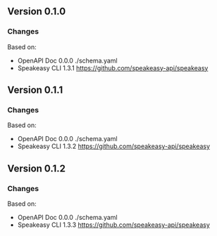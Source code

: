 

## Version 0.1.0
### Changes
Based on:
- OpenAPI Doc 0.0.0 ./schema.yaml
- Speakeasy CLI 1.3.1 https://github.com/speakeasy-api/speakeasy

## Version 0.1.1
### Changes
Based on:
- OpenAPI Doc 0.0.0 ./schema.yaml
- Speakeasy CLI 1.3.2 https://github.com/speakeasy-api/speakeasy

## Version 0.1.2
### Changes
Based on:
- OpenAPI Doc 0.0.0 ./schema.yaml
- Speakeasy CLI 1.3.3 https://github.com/speakeasy-api/speakeasy